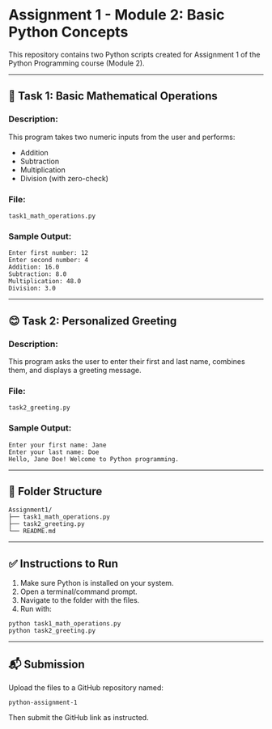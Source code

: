 # Assignment 1 - Module 2: Basic Python Concepts

This repository contains two Python scripts created for Assignment 1 of the Python Programming course (Module 2).

---

## 🔢 Task 1: Basic Mathematical Operations

### Description:
This program takes two numeric inputs from the user and performs:
- Addition
- Subtraction
- Multiplication
- Division (with zero-check)

### File:
`task1_math_operations.py`

### Sample Output:
```
Enter first number: 12
Enter second number: 4
Addition: 16.0
Subtraction: 8.0
Multiplication: 48.0
Division: 3.0
```

---

## 😊 Task 2: Personalized Greeting

### Description:
This program asks the user to enter their first and last name, combines them, and displays a greeting message.

### File:
`task2_greeting.py`

### Sample Output:
```
Enter your first name: Jane
Enter your last name: Doe
Hello, Jane Doe! Welcome to Python programming.
```

---

## 📂 Folder Structure

```
Assignment1/
├── task1_math_operations.py
├── task2_greeting.py
└── README.md
```

---

## ✅ Instructions to Run

1. Make sure Python is installed on your system.
2. Open a terminal/command prompt.
3. Navigate to the folder with the files.
4. Run with:
```
python task1_math_operations.py
python task2_greeting.py
```

---

## 📬 Submission

Upload the files to a GitHub repository named:
```
python-assignment-1
```

Then submit the GitHub link as instructed.
